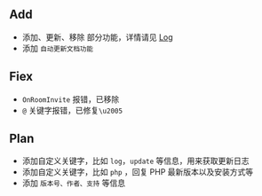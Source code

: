 ## Add

- 添加、更新、移除 部分功能，详情请见 [Log](Log.md)
- 添加 `自动更新文档功能`

## Fiex

- `OnRoomInvite` 报错，已移除
- `@` 关键字报错，已修复`\u2005`

## Plan

- 添加自定义关键字，比如 `log`，`update` 等信息，用来获取更新日志
- 添加自定义关键字，比如 `php` ，回复 PHP 最新版本以及安装方式等
- 添加 `版本号、作者、支持` 等信息